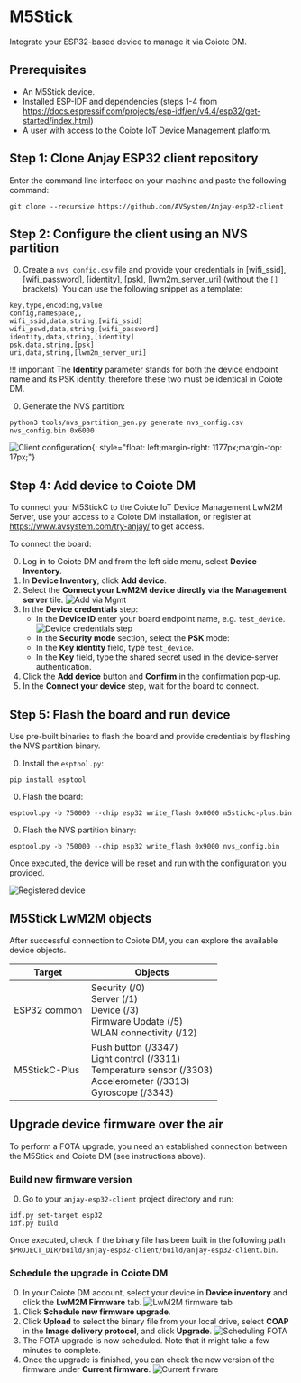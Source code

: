 # M5Stick

Integrate your ESP32-based device to manage it via Coiote DM.

## Prerequisites

- An M5Stick device.
- Installed ESP-IDF and dependencies (steps 1-4 from https://docs.espressif.com/projects/esp-idf/en/v4.4/esp32/get-started/index.html)
- A user with access to the Coiote IoT Device Management platform.

## Step 1: Clone Anjay ESP32 client repository

Enter the command line interface on your machine and paste the following command:

   ```
   git clone --recursive https://github.com/AVSystem/Anjay-esp32-client
   ```

## Step 2: Configure the client using an NVS partition

0. Create a `nvs_config.csv` file and provide your credentials in [wifi_ssid], [wifi_password], [identity], [psk], [lwm2m_server_uri] (without the `[]` brackets). You can use the following snippet as a template:

```
key,type,encoding,value
config,namespace,,
wifi_ssid,data,string,[wifi_ssid]
wifi_pswd,data,string,[wifi_password]
identity,data,string,[identity]
psk,data,string,[psk]
uri,data,string,[lwm2m_server_uri]
```
!!! important
    The **Identity** parameter stands for both the device endpoint name and its PSK identity, therefore these two must be identical in Coiote DM.  

0. Generate the NVS partition:

```
python3 tools/nvs_partition_gen.py generate nvs_config.csv nvs_config.bin 0x6000
```

![Client configuration](images/nvs_config.png "Client configuration"){: style="float: left;margin-right: 1177px;margin-top: 17px;"}

## Step 4: Add device to Coiote DM

To connect your M5StickC to the Coiote IoT Device Management LwM2M Server, use your access to a Coiote DM installation, or register at https://www.avsystem.com/try-anjay/ to get access.

To connect the board:

0. Log in to Coiote DM and from the left side menu, select **Device Inventory**.
0. In **Device Inventory**, click **Add device**.
0. Select the **Connect your LwM2M device directly via the Management server** tile.
![Add via Mgmt](images/mgmt_tile.png "Add via Mgmt")
0. In the **Device credentials** step:
    - In the **Device ID** enter your board endpoint name, e.g. `test_device`.
      ![Device credentials step](images/add_mgmt_quick.png "Device credentials step")
    - In the **Security mode** section, select the **PSK** mode:
    - In the **Key identity** field, type `test_device`.
    - In the **Key** field, type the shared secret used in the device-server authentication.  
0. Click the **Add device** button and **Confirm** in the confirmation pop-up.
0. In the **Connect your device** step, wait for the board to connect.

## Step 5: Flash the board and run device

Use pre-built binaries to flash the board and provide credentials by flashing the NVS partition binary.

0. Install the `esptool.py`:
```
pip install esptool
```

0. Flash the board:
```
esptool.py -b 750000 --chip esp32 write_flash 0x0000 m5stickc-plus.bin
```

0. Flash the NVS partition binary:
```
esptool.py -b 750000 --chip esp32 write_flash 0x9000 nvs_config.bin
```

Once executed, the device will be reset and run with the configuration you provided.

![Registered device](images/registered_device.png "Registered device")

## M5Stick LwM2M objects

After successful connection to Coiote DM, you can explore the available device objects.

| Target         | Objects
|----------------|---------------------------------------------
| ESP32 common   | Security (/0)<br>Server (/1)<br>Device (/3)<br>Firmware Update (/5)<br>WLAN connectivity (/12)
| M5StickC-Plus  | Push button (/3347)<br>Light control (/3311)<br>Temperature sensor (/3303)<br>Accelerometer (/3313)<br>Gyroscope (/3343)


## Upgrade device firmware over the air

To perform a FOTA upgrade, you need an established connection between the M5Stick and Coiote DM (see instructions above).

### Build new firmware version

0. Go to your `anjay-esp32-client` project directory and run:
```
idf.py set-target esp32
idf.py build
```
Once executed, check if the binary file has been built in the following path `$PROJECT_DIR/build/anjay-esp32-client/build/anjay-esp32-client.bin`.

### Schedule the upgrade in Coiote DM

0. In your Coiote DM account, select your device in **Device inventory** and click the **LwM2M Firmware** tab.
![LwM2M firmware tab](images/lwm2m_firmware.png "LwM2M firmware tab")
0. Click **Schedule new firmware upgrade**.
0. Click **Upload** to select the binary file from your local drive, select **COAP** in the **Image delivery protocol**, and click **Upgrade**.
![Scheduling FOTA](images/schedule_fota.png "Scheduling FOTA")
0. The FOTA upgrade is now scheduled. Note that it might take a few minutes to complete.
0. Once the upgrade is finished, you can check the new version of the firmware under **Current firmware**.
![Current firware](images/current_firmware.png "Current firware")
